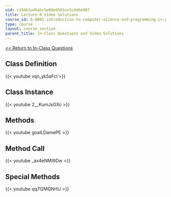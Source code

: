 ```yaml
---
uid: c194b3a46abc5e09e9503ce3c8d6e987
title: Lecture 8 Video Solutions
course_id: 6-0001-introduction-to-computer-science-and-programming-in-python-fall-2016
type: course
layout: course_section
parent_title: In-Class Questions and Video Solutions
---
```


[<< Return to In-Class Questions](http://ocw2.mit.edu/courses/electrical-engineering-and-computer-science/6-0001-introduction-to-computer-science-and-programming-in-python-fall-2016/in-class-questions-and-video-solutions/)

Class Definition
----------------

{{< youtube vqn_yk5aFcI >}}

Class Instance
--------------

{{< youtube 2__KumJsGXc >}}

Methods
-------

{{< youtube goalLDamePE >}}

Method Call
-----------

{{< youtube _ax4eNMI9Dw >}}

Special Methods
---------------

{{< youtube qq7I2MQNrtU >}}